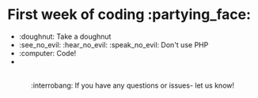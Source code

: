 <h1>First week of coding :partying_face:</h1>

<ul>
  <li>:doughnut: Take a doughnut</li>
  <li>:see_no_evil: :hear_no_evil: :speak_no_evil: Don't use PHP</li>
  <li>:computer: Code!</li>
  <li></li>
<ul>

<br>
:interrobang: If you have any questions or issues- let us know!
